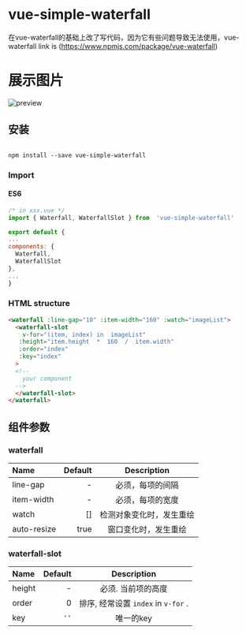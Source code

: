 # vue-simple-waterfall

在vue-waterfall的基础上改了写代码，因为它有些问题导致无法使用，vue-waterfall link is (https://www.npmjs.com/package/vue-waterfall)

# 展示图片
![preview](https://raw.githubusercontent.com/AmosXu/wx-custom-navigation/master/preview.png)
## 安装

  ```shell

npm install --save vue-simple-waterfall

```
### Import
#### ES6
```js
/* in xxx.vue */
import { Waterfall, WaterfallSlot } from  'vue-simple-waterfall'

export default {
...
components: {
  Waterfall,
  WaterfallSlot
},
...
}
```
### HTML structure

```html
<waterfall :line-gap="10" :item-width="160" :watch="imageList">
  <waterfall-slot
    v-for="(item, index) in  imageList" 
   :height="item.height  *  160  /  item.width"
   :order="index"
   :key="index"
  >
  <!--
    your component
  -->
  </waterfall-slot>
</waterfall>
```
## 组件参数

### waterfall
| Name | Default | Description |
| :------| ------: | :------: |
| line-gap | - | 必须，每项的间隔 |
| item-width | - | 必须，每项的宽度 |
| watch | [] | 检测对象变化时，发生重绘 |
| auto-resize | true | 窗口变化时，发生重绘 |


### waterfall-slot
| Name | Default | Description |
| :------| ------: | :------: |
| height | - | 必须. 当前项的高度 |
| order | 0 | 排序, 经常设置 <code>index</code> in <code>v-for</code> . |
| key | <code>''</code> | 唯一的key |
